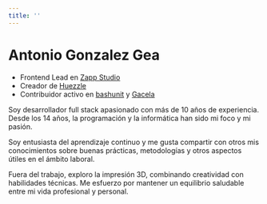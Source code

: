 ```yaml
---
title: ''
---
```


<HomeLayout>

# Antonio Gonzalez Gea

- Frontend Lead en [Zapp Studio][zapp-studio]
- Creador de [Huezzle][huezzle]
- Contribuidor activo en [bashunit][bashunit] y [Gacela][gacela]

Soy desarrollador full stack apasionado con más de 10 años de experiencia.
Desde los 14 años, la programación y la informática han sido mi foco y mi pasión.

Soy entusiasta del aprendizaje continuo y me gusta compartir con otros mis conocimientos sobre buenas prácticas,
metodologías y otros aspectos útiles en el ámbito laboral.

Fuera del trabajo, exploro la impresión 3D, combinando creatividad con habilidades técnicas.
Me esfuerzo por mantener un equilibrio saludable entre mi vida profesional y personal.

<SocialLinks
  linked-in-handle="antonio-gonzalez-gea"
  x-handle="antonio_gg_dev"
  git-hub-handle="antonio-gg-dev"
  printables-handle="Katarn"
/>

[zapp-studio]: https://zapp-studio.com/
[huezzle]: https://huezzle.antonio.gg/
[bashunit]: https://bashunit.typeddevs.com/
[gacela]: https://gacela-project.com/

</HomeLayout>

<script lang="ts" setup>
import HomeLayout from '@/layouts/HomeLayout/HomeLayout.vue'
import SocialLinks from '@/components/SocialLinks/SocialLinks.vue'
</script>
